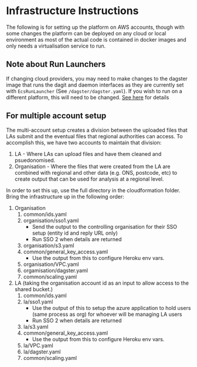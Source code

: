 # Infrastructure Instructions
The following is for setting up the platform on 
AWS accounts, though with some changes the platform 
can be deployed on any cloud or local environment 
as most of the actual code is contained in docker 
images and only needs a virtualisation service to run.

## Note about Run Launchers
If changing cloud providers, you may need to make 
changes to the dagster image that runs the dagit 
and daemon interfaces as they are currently 
set with `EcsRunLauncher` 
(See `/dagster/dagster.yaml`). 
If you wish to run on a different platform, this will 
need to be changed. [See here](https://docs.dagster.io/deployment/run-launcher) 
for details

## For multiple account setup
The multi-account setup creates a division between the uploaded files that LAs submit and the eventual 
files that regional authorities can access. To accomplish this, we have two accounts to maintain that division:
1. LA - Where LAs can upload files and have them cleaned and psuedonomised.
2. Organisation - Where the files that were created from the LA are combined with regional and other data (e.g. ONS, 
postcode, etc) to create output that can be used for analysis at a regional level.

In order to set this up, use the full directory in the cloudformation folder. Bring the infrastructure up in the following order:
1. Organisation
   1. common/ids.yaml
   2. organisation/sso1.yaml 
      * Send the output to the controlling organisation for their SSO setup (entity id and reply URL only)
      * Run SSO 2 when details are returned
   3. organisation/s3.yaml
   4. common/general_key_access.yaml
      * Use the output from this to configure Heroku env vars.
   5. organisation/VPC.yaml
   6. orgamisation/dagster.yaml
   7. common/scaling.yaml
2. LA (taking the organisation account id as an input to allow access to the shared bucket.)
   1. common/ids.yaml
   2. la/sso1.yaml
      * Use the output of this to setup the azure application to hold users (same process as org) for 
      whoever will be managing LA users
      * Run SSO 2 when details are returned
   3. la/s3.yaml
   4. common/general_key_access.yaml
      * Use the output from this to configure Heroku env vars.
   5. la/VPC.yaml
   6. la/dagster.yaml
   7. common/scaling.yaml